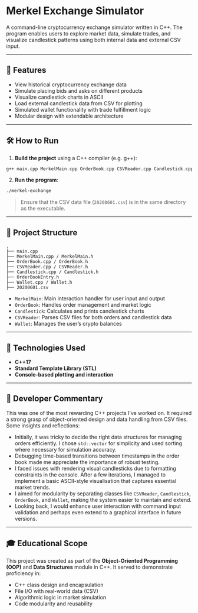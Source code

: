 # Merkel Exchange Simulator

A command-line cryptocurrency exchange simulator written in C++. The program enables users to explore market data, simulate trades, and visualize candlestick patterns using both internal data and external CSV input.

---

## 🚀 Features

- View historical cryptocurrency exchange data
- Simulate placing bids and asks on different products
- Visualize candlestick charts in ASCII
- Load external candlestick data from CSV for plotting
- Simulated wallet functionality with trade fulfillment logic
- Modular design with extendable architecture

---

## 🛠️ How to Run

1. **Build the project** using a C++ compiler (e.g. g++):

```bash
g++ main.cpp MerkelMain.cpp OrderBook.cpp CSVReader.cpp Candlestick.cpp -o merkel-exchange
```

2. **Run the program**:

```bash
./merkel-exchange
```

> Ensure that the CSV data file (`20200601.csv`) is in the same directory as the executable.

---

## 📁 Project Structure

```
.
├── main.cpp
├── MerkelMain.cpp / MerkelMain.h
├── OrderBook.cpp / OrderBook.h
├── CSVReader.cpp / CSVReader.h
├── Candlestick.cpp / Candlestick.h
├── OrderBookEntry.h
├── Wallet.cpp / Wallet.h
├── 20200601.csv
```

- `MerkelMain`: Main interaction handler for user input and output
- `OrderBook`: Handles order management and market logic
- `Candlestick`: Calculates and prints candlestick charts
- `CSVReader`: Parses CSV files for both orders and candlestick data
- `Wallet`: Manages the user’s crypto balances

---

## 🧰 Technologies Used

- **C++17**
- **Standard Template Library (STL)**
- **Console-based plotting and interaction**

---

## 🧠 Developer Commentary

This was one of the most rewarding C++ projects I’ve worked on. It required a strong grasp of object-oriented design and data handling from CSV files. Some insights and reflections:

- Initially, it was tricky to decide the right data structures for managing orders efficiently. I chose `std::vector` for simplicity and used sorting where necessary for simulation accuracy.
- Debugging time-based transitions between timestamps in the order book made me appreciate the importance of robust testing.
- I faced issues with rendering visual candlesticks due to formatting constraints in the console. After a few iterations, I managed to implement a basic ASCII-style visualisation that captures essential market trends.
- I aimed for modularity by separating classes like `CSVReader`, `Candlestick`, `OrderBook`, and `Wallet`, making the system easier to maintain and extend.
- Looking back, I would enhance user interaction with command input validation and perhaps even extend to a graphical interface in future versions.

---

## 🎓 Educational Scope

This project was created as part of the **Object-Oriented Programming (OOP)** and **Data Structures** module in C++. It served to demonstrate proficiency in:

- C++ class design and encapsulation
- File I/O with real-world data (CSV)
- Algorithmic logic in market simulation
- Code modularity and reusability

